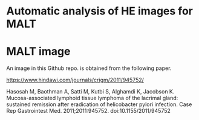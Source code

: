 # Automatic analysis of HE images for MALT


# MALT image

An image in this Github repo. is obtained from the following paper.

https://www.hindawi.com/journals/crigm/2011/945752/

Hasosah M, Baothman A, Satti M, Kutbi S, Alghamdi K, Jacobson K. Mucosa-associated lymphoid tissue lymphoma of the lacrimal gland: sustained remission after eradication of helicobacter pylori infection. Case Rep Gastrointest Med. 2011;2011:945752. doi:10.1155/2011/945752
